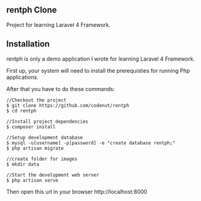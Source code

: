 ## rentph Clone 

Project for learning Laravel 4 Framework.

## Installation

rentph is only a demo application I wrote for learning Laravel 4 Framework.

First up, your system will need to install the prerequisties for running Php applications.

After that you have to do these commands:
    
    //Checkout the project
    $ git clone https://github.com/codenut/rentph
    $ cd rentph

    //Install project dependencies
    $ composer install

    //Setup development database
    $ mysql -u[username] -p[password] -e "create database rentph;"
    $ php artisan migrate

    //create folder for images
    $ mkdir data

    //Start the development web server
    $ php artisan serve

Then open this url in your browser http://localhost:8000
